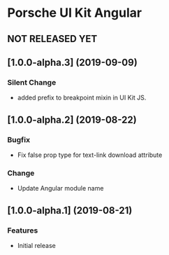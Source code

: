 # Porsche UI Kit Angular

## NOT RELEASED YET

## [1.0.0-alpha.3] (2019-09-09)

### Silent Change
* added prefix to breakpoint mixin in UI Kit JS.

## [1.0.0-alpha.2] (2019-08-22)

### Bugfix
* Fix false prop type for text-link download attribute

### Change
* Update Angular module name

## [1.0.0-alpha.1] (2019-08-21)

### Features
* Initial release